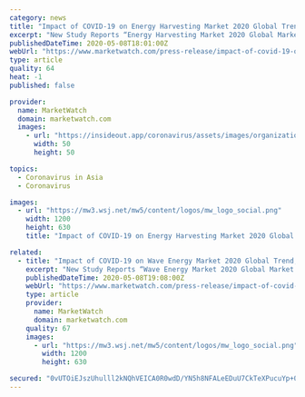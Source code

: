 ```yaml
---
category: news
title: "Impact of COVID-19 on Energy Harvesting Market 2020 Global Trend, Segmentation and Opportunities Forecast To 2026"
excerpt: "New Study Reports “Energy Harvesting Market 2020 Global Market Opportunities, Challenges, Strategies and Forecasts 2026” has been Added on WiseGuyReports. This report provides in depth study of \"Energy Harvesting Market\" using SWOT analysis i."
publishedDateTime: 2020-05-08T18:01:00Z
webUrl: "https://www.marketwatch.com/press-release/impact-of-covid-19-on-energy-harvesting-market-2020-global-trend-segmentation-and-opportunities-forecast-to-2026-2020-05-08"
type: article
quality: 64
heat: -1
published: false

provider:
  name: MarketWatch
  domain: marketwatch.com
  images:
    - url: "https://insideout.app/coronavirus/assets/images/organizations/marketwatch.com-50x50.jpg"
      width: 50
      height: 50

topics:
  - Coronavirus in Asia
  - Coronavirus

images:
  - url: "https://mw3.wsj.net/mw5/content/logos/mw_logo_social.png"
    width: 1200
    height: 630
    title: "Impact of COVID-19 on Energy Harvesting Market 2020 Global Trend, Segmentation and Opportunities Forecast To 2026"

related:
  - title: "Impact of COVID-19 on Wave Energy Market 2020 Global Trend, Segmentation and Opportunities Forecast To 2026"
    excerpt: "New Study Reports “Wave Energy Market 2020 Global Market Opportunities, Challenges, Strategies and Forecasts 2026” has been Added on WiseGuyReports. This report provides in depth study of \"Wave Energy Market\" using SWOT analysis i."
    publishedDateTime: 2020-05-08T19:08:00Z
    webUrl: "https://www.marketwatch.com/press-release/impact-of-covid-19-on-wave-energy-market-2020-global-trend-segmentation-and-opportunities-forecast-to-2026-2020-05-08"
    type: article
    provider:
      name: MarketWatch
      domain: marketwatch.com
    quality: 67
    images:
      - url: "https://mw3.wsj.net/mw5/content/logos/mw_logo_social.png"
        width: 1200
        height: 630

secured: "0vUTOiEJszUhulll2kNQhVEICA0R0wdD/YN5h8NFALeEDuU7CkTeXPucuYp+0wbgWwi/tjU00BtEzOTrdSn9+HsJIhuzuWMY7Mn24GywlFsW08StpfJAOPkhXF3XfwbL7TOaQ8tBaqegxx3sBbxU7cnqjVdZ3aH/w/ThG5SyYkb3y2PDN5m6AlPEPujYHUSItFj1RamzLF5q5Ey4e3WgtvIZVsLTqd1HGumKPBfWmoFkfd10DoHPmLbWvSdA3/bj4S4kJ8SvR0i7bYUTSzoypmYLivM0dkgEx/PSOcl8iSHdo3BlMQQFAQIUpXcQApRa;+BO/+ViIhcbsr2ILEpvy1w=="
---
```


